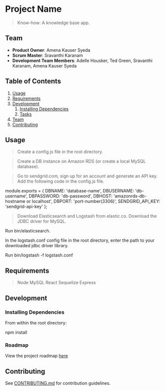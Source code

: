 # Project Name

> Know-how: A knowledge base app.

## Team

  - __Product Owner__: Amena Kauser Syeda
  - __Scrum Master__: Sravanthi Karanam
  - __Development Team Members__: Adelle Housker, Ted Green, Sravanthi Karanam, Amena Kauser Syeda

## Table of Contents

1. [Usage](#Usage)
1. [Requirements](#requirements)
1. [Development](#development)
    1. [Installing Dependencies](#installing-dependencies)
    1. [Tasks](#tasks)
1. [Team](#team)
1. [Contributing](#contributing)

## Usage

> Create a config.js file in the root directory.

> Create a DB instance on Amazon RDS (or create a local MySQL database).

> Go to sendgrid.com, sign up for an account and generate an API key.
Add the following code in the config.js file.

module.exports = {
  DBNAME: 'database-name',
  DBUSERNAME: 'db-username',
  DBPASSWORD: 'db-password',
  DBHOST: 'amazonrds-db-hostname or localhost',
  DBPORT: 'port-number(3306)',
  SENDGRID_API_KEY: 'sendgrid-api-key'
};

> Download Elasticsearch and Logstash from elastic.co. Download the JDBC driver for MySQL.

Run bin/elasticsearch.

In the logstash.conf config file in the root directory, enter the path to your downloaded jdbc driver library.

Run bin/logstash -f logstash.conf

## Requirements

> Node
> MySQL
> React
> Sequelize
> Express

## Development

### Installing Dependencies

From within the root directory:

npm install

### Roadmap

View the project roadmap [here](LINK_TO_PROJECT_ISSUES)

## Contributing

See [CONTRIBUTING.md](_CONTRIBUTING.md) for contribution guidelines.
